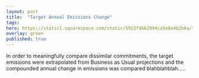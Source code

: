 ```yaml
---
layout: post
title:  "Target Annual Emissions Change"
tags:
hero: https://static1.squarespace.com/static/5922fd662994ca5e8e4b2b6a/t/59763004ff7c509e1d34766a/1500917769523/climate-change-16x9.jpg?format=1500w
overlay: green
published: true
---
```

In order to meaningfully compare dissimilar commitments, the target emissions were extrapolated from Business as Usual projections and the compounded annual change in emissions was compared blahblahblah.....
